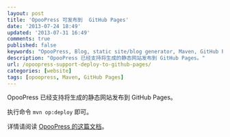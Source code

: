 ```yaml
---
layout: post
title: 'OpooPress 可发布到  GitHub Pages'
date: '2013-07-24 18:49'
updated: '2013-07-31 16:49'
comments: true
published: false
keywords: "OpooPress, Blog, static site/blog generator, Maven, GitHub Pages"
description: "OpooPress 已经支持将生成的静态网站发布到 GitHub Pages。"
url: /opoopress-support-deploy-to-github-pages/
categories: [website]
tags: [opoopress, Maven, GitHub Pages]
---
```


OpooPress 已经支持将生成的静态网站发布到 GitHub Pages。

执行命令 `mvn op:deploy` 即可。

详情请阅读 [OpooPress 的这篇文档](http://www.opoopress.com/zh/docs/github-pages/)。

